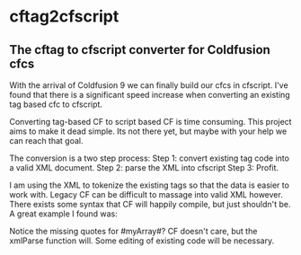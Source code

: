 cftag2cfscript
==============

<h2>The cftag to cfscript converter for Coldfusion cfcs</h2>

With the arrival of Coldfusion 9 we can finally build our cfcs in cfscript. I've found that there is a significant speed increase when converting an existing tag based cfc to cfscript. 

Converting tag-based CF to script based CF is time consuming. This project aims to make it dead simple. Its not there yet, but maybe with your help we can reach that goal. 

The conversion is a two step process:
Step 1: convert existing tag code into a valid XML document. 
Step 2: parse the XML into cfscript
Step 3: Profit.


I am using the XML to tokenize the existing tags so that the data is easier to work with. Legacy CF can be difficult to massage into valid XML however. There exists some syntax that CF will happily compile, but just shouldn't be. A great example I found was:

<cfloop array=#myArray# index="i" >

Notice the missing quotes for #myArray#?  CF doesn't care, but the xmlParse function will. Some editing of existing code will be necessary. 